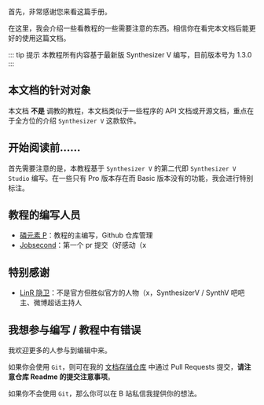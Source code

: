 <!--
 * @Author: 李天阳_linyuansup
 * @Date: 2021-10-27 19:54:17
 * @LastEditors: 李天阳_linyuansup
 * @LastEditTime: 2021-10-27 20:10:12
 * @Description: file content
 * @FilePath: /synthesizer-v-r2-docs/docs/README.md
-->
首先，非常感谢您来看这篇手册。

在这里，我会介绍一些看教程的一些需要注意的东西。相信你在看完本文档后能更好的使用这篇文档。

::: tip 提示
本教程所有内容基于最新版 Synthesizer V 编写，目前版本号为 1.3.0
:::

## 本文档的针对对象
本文档 **不是** 调教的教程，本文档类似于一些程序的 API 文档或开源文档，重点在于全方位的介绍 `Synthesizer V` 这款软件。

## 开始阅读前......
首先需要注意的是，本教程基于 `Synthesizer V` 的第二代即 `Synthesizer V Studio` 编写。在一些只有 Pro 版本存在而 Basic 版本没有的功能，我会进行特别标注。

## 教程的编写人员
* [磷元素 P](https://space.bilibili.com/273891297)：教程的主编写，Github 仓库管理
* [Jobsecond](https://github.com/Jobsecond)：第一个 pr 提交（好感动（x

## 特别感谢
* [LinR 隐卫](https://space.bilibili.com/8109148)：不是官方但胜似官方的人物（x，SynthesizerV / SynthV 吧吧主、微博超话主持人

## 我想参与编写 / 教程中有错误
我欢迎更多的人参与到编辑中来。

如果你会使用 `Git`，则可在我的 [文档存储仓库](https://github.com/linyuansup/synthesizer-v-r2-docs/) 中通过 Pull Requests 提交，**请注意仓库 Readme 的提交注意事项**。

如果你不会使用 `Git`，那么你可以在 B 站私信我提供你的想法。

<Vssue :title="$title" />